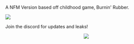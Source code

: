A NFM Version based off childhood game, Burnin' Rubber.

<img src="(https://imgur.com/a/Onoldei)">


Join the discord for updates and leaks!
<p align="center">
 <a href="https://discord.gg/vSJ4XV2Nxd" target"blank_"><img src="https://img.shields.io/discord/815419423564759040?color=%237289da&label=Invite&logo=discord&logoColor=%237289da&style=flat-square"></a>
  
